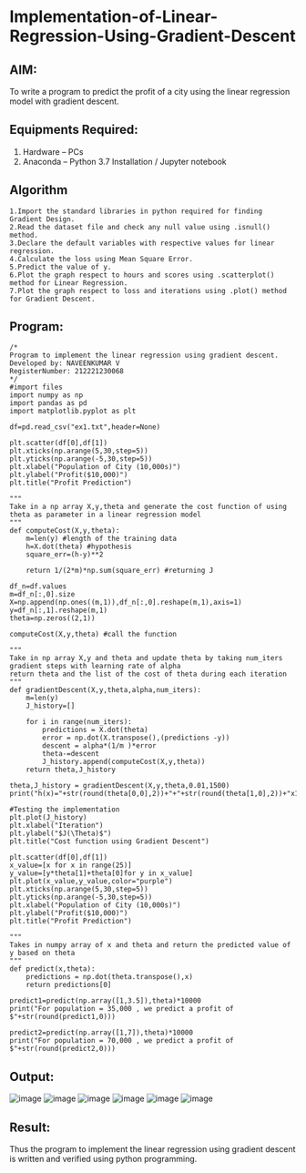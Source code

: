 # Implementation-of-Linear-Regression-Using-Gradient-Descent

## AIM:
To write a program to predict the profit of a city using the linear regression model with gradient descent.

## Equipments Required:
1. Hardware – PCs
2. Anaconda – Python 3.7 Installation / Jupyter notebook

## Algorithm
~~~
1.Import the standard libraries in python required for finding Gradient Design.
2.Read the dataset file and check any null value using .isnull() method.
3.Declare the default variables with respective values for linear regression.
4.Calculate the loss using Mean Square Error.
5.Predict the value of y.
6.Plot the graph respect to hours and scores using .scatterplot() method for Linear Regression.
7.Plot the graph respect to loss and iterations using .plot() method for Gradient Descent.
~~~
## Program:
```
/*
Program to implement the linear regression using gradient descent.
Developed by: NAVEENKUMAR V
RegisterNumber: 212221230068 
*/
#import files
import numpy as np
import pandas as pd
import matplotlib.pyplot as plt

df=pd.read_csv("ex1.txt",header=None)

plt.scatter(df[0],df[1])
plt.xticks(np.arange(5,30,step=5))
plt.yticks(np.arange(-5,30,step=5))
plt.xlabel("Population of City (10,000s)")
plt.ylabel("Profit($10,000)")
plt.title("Profit Prediction")

"""
Take in a np array X,y,theta and generate the cost function of using theta as parameter in a linear regression model
"""
def computeCost(X,y,theta):
    m=len(y) #length of the training data
    h=X.dot(theta) #hypothesis
    square_err=(h-y)**2
    
    return 1/(2*m)*np.sum(square_err) #returning J

df_n=df.values
m=df_n[:,0].size
X=np.append(np.ones((m,1)),df_n[:,0].reshape(m,1),axis=1)
y=df_n[:,1].reshape(m,1)
theta=np.zeros((2,1))

computeCost(X,y,theta) #call the function

"""
Take in np array X,y and theta and update theta by taking num_iters gradient steps with learning rate of alpha 
return theta and the list of the cost of theta during each iteration
"""
def gradientDescent(X,y,theta,alpha,num_iters):
    m=len(y)
    J_history=[]
    
    for i in range(num_iters):
        predictions = X.dot(theta)
        error = np.dot(X.transpose(),(predictions -y))
        descent = alpha*(1/m )*error
        theta-=descent
        J_history.append(computeCost(X,y,theta))
    return theta,J_history

theta,J_history = gradientDescent(X,y,theta,0.01,1500)
print("h(x)="+str(round(theta[0,0],2))+"+"+str(round(theta[1,0],2))+"x1")

#Testing the implementation
plt.plot(J_history)
plt.xlabel("Iteration")
plt.ylabel("$J(\Theta)$")
plt.title("Cost function using Gradient Descent")

plt.scatter(df[0],df[1])
x_value=[x for x in range(25)]
y_value=[y*theta[1]+theta[0]for y in x_value]
plt.plot(x_value,y_value,color="purple")
plt.xticks(np.arange(5,30,step=5))
plt.yticks(np.arange(-5,30,step=5))
plt.xlabel("Population of City (10,000s)")
plt.ylabel("Profit($10,000)")
plt.title("Profit Prediction")

"""
Takes in numpy array of x and theta and return the predicted value of y based on theta
"""
def predict(x,theta):
    predictions = np.dot(theta.transpose(),x)
    return predictions[0]

predict1=predict(np.array([1,3.5]),theta)*10000
print("For population = 35,000 , we predict a profit of $"+str(round(predict1,0)))

predict2=predict(np.array([1,7]),theta)*10000
print("For population = 70,000 , we predict a profit of $"+str(round(predict2,0)))
```

## Output:
![image](https://user-images.githubusercontent.com/94165322/204446578-6edb1caa-be32-4307-bed8-0ddf73a9807a.png)
![image](https://user-images.githubusercontent.com/94165322/204446607-2cd80143-0996-47b4-97bc-2069e3497a46.png)
![image](https://user-images.githubusercontent.com/94165322/204446621-0d41847b-bb7e-4f2e-8f03-4e05baaa6eac.png)
![image](https://user-images.githubusercontent.com/94165322/204446639-458bb8e5-3419-4caa-be63-f21bfc555c3a.png)
![image](https://user-images.githubusercontent.com/94165322/204446665-0b6106a8-9b35-49dd-8bfe-78042979987b.png)
![image](https://user-images.githubusercontent.com/94165322/204446676-ad655c1d-fc20-4b66-aa37-0807a9e4dcd0.png)





## Result:
Thus the program to implement the linear regression using gradient descent is written and verified using python programming.
